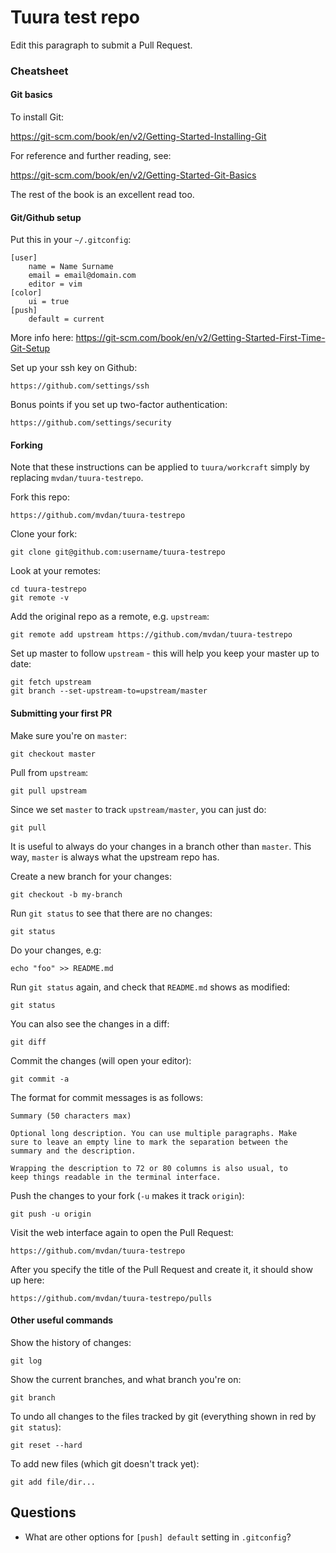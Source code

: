# Tuura test repo

Edit this paragraph to submit a Pull Request.

### Cheatsheet

#### Git basics

To install Git:

https://git-scm.com/book/en/v2/Getting-Started-Installing-Git

For reference and further reading, see:

https://git-scm.com/book/en/v2/Getting-Started-Git-Basics

The rest of the book is an excellent read too.

#### Git/Github setup

Put this in your `~/.gitconfig`:

	[user]
		name = Name Surname
		email = email@domain.com
		editor = vim
	[color]
		ui = true
	[push]
		default = current

More info here: https://git-scm.com/book/en/v2/Getting-Started-First-Time-Git-Setup

Set up your ssh key on Github:

	https://github.com/settings/ssh

Bonus points if you set up two-factor authentication:

	https://github.com/settings/security

#### Forking

Note that these instructions can be applied to `tuura/workcraft` simply
by replacing `mvdan/tuura-testrepo`.

Fork this repo:

	https://github.com/mvdan/tuura-testrepo

Clone your fork:

	git clone git@github.com:username/tuura-testrepo

Look at your remotes:

	cd tuura-testrepo
	git remote -v

Add the original repo as a remote, e.g. `upstream`:

	git remote add upstream https://github.com/mvdan/tuura-testrepo

Set up master to follow `upstream` - this will help you keep your master
up to date:

	git fetch upstream
	git branch --set-upstream-to=upstream/master

#### Submitting your first PR

Make sure you're on `master`:

	git checkout master

Pull from `upstream`:

	git pull upstream

Since we set `master` to track `upstream/master`, you can just do:

	git pull

It is useful to always do your changes in a branch other than `master`.
This way, `master` is always what the upstream repo has.

Create a new branch for your changes:

	git checkout -b my-branch

Run `git status` to see that there are no changes:

	git status

Do your changes, e.g:

	echo "foo" >> README.md

Run `git status` again, and check that `README.md` shows as modified:

	git status

You can also see the changes in a diff:

	git diff

Commit the changes (will open your editor):

	git commit -a

The format for commit messages is as follows:

	Summary (50 characters max)

	Optional long description. You can use multiple paragraphs. Make
	sure to leave an empty line to mark the separation between the
	summary and the description.

	Wrapping the description to 72 or 80 columns is also usual, to
	keep things readable in the terminal interface.

Push the changes to your fork (`-u` makes it track `origin`):

	git push -u origin

Visit the web interface again to open the Pull Request:

	https://github.com/mvdan/tuura-testrepo

After you specify the title of the Pull Request and create it, it should
show up here:

	https://github.com/mvdan/tuura-testrepo/pulls

#### Other useful commands

Show the history of changes:

	git log

Show the current branches, and what branch you're on:

	git branch

To undo all changes to the files tracked by git (everything shown in red
by `git status`):

	git reset --hard

To add new files (which git doesn't track yet):

	git add file/dir...

## Questions

* What are other options for `[push] default` setting in `.gitconfig`?
